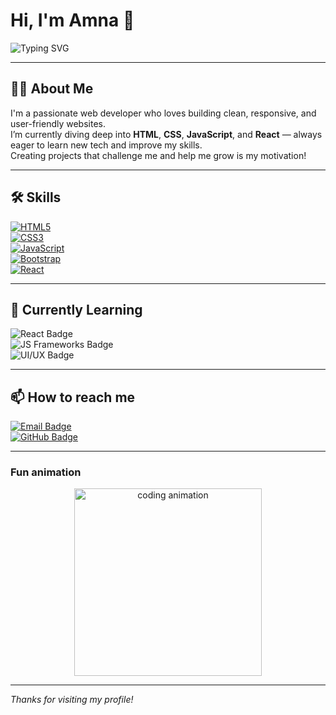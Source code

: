 # Hi, I'm Amna 👋

![Typing SVG](https://readme-typing-svg.herokuapp.com?font=Fira+Code&weight=900&size=35&pause=1000&color=F70000&width=600&lines=Hi,+I'm+Amna+👋;Web+Developer+%7C+Learner)

---

## 👩‍💻 About Me

I'm a passionate web developer who loves building clean, responsive, and user-friendly websites.  
I’m currently diving deep into **HTML**, **CSS**, **JavaScript**, and **React** — always eager to learn new tech and improve my skills.  
Creating projects that challenge me and help me grow is my motivation!

---

## 🛠 Skills

[![HTML5](https://img.shields.io/badge/HTML5-E34F26?style=for-the-badge&logo=html5&logoColor=white)](https://developer.mozilla.org/en-US/docs/Web/HTML)  
[![CSS3](https://img.shields.io/badge/CSS3-1572B6?style=for-the-badge&logo=css3&logoColor=white)](https://developer.mozilla.org/en-US/docs/Web/CSS)  
[![JavaScript](https://img.shields.io/badge/JavaScript-F7DF1E?style=for-the-badge&logo=javascript&logoColor=black)](https://developer.mozilla.org/en-US/docs/Web/JavaScript)  
[![Bootstrap](https://img.shields.io/badge/Bootstrap-7952B3?style=for-the-badge&logo=bootstrap&logoColor=white)](https://getbootstrap.com/)  
[![React](https://img.shields.io/badge/React-61DAFB?style=for-the-badge&logo=react&logoColor=black)](https://reactjs.org/)

---

## 🌱 Currently Learning

![React Badge](https://img.shields.io/badge/Advanced_React-61DAFB?style=for-the-badge&logo=react&logoColor=white&animation=glow)  
![JS Frameworks Badge](https://img.shields.io/badge/Modern_JS_Frameworks-F7DF1E?style=for-the-badge&logo=javascript&logoColor=black&animation=glow)  
![UI/UX Badge](https://img.shields.io/badge/UI_UX_Best_Practices-FF69B4?style=for-the-badge&logo=figma&logoColor=white&animation=glow)

---

## 📫 How to reach me

[![Email Badge](https://img.shields.io/badge/Email-amnaharaf272@gmail.com-D14836?style=for-the-badge&logo=gmail&logoColor=white&animation=glow)](mailto:amnaharaf272@gmail.com)  
[![GitHub Badge](https://img.shields.io/badge/GitHub-Dev--Amna-181717?style=for-the-badge&logo=github&logoColor=white&animation=glow)](https://github.com/Dev-Amna)

---

### Fun animation

<p align="center">
  <img src="https://media.giphy.com/media/3o7TKtnuHOHHUjR38Y/giphy.gif" alt="coding animation" width="300"/>
</p>

---

*Thanks for visiting my profile!*
